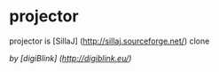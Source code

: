 projector
=========

projector is [SillaJ] (http://sillaj.sourceforge.net/) clone

_by [digiBlink] (http://digiblink.eu/)_